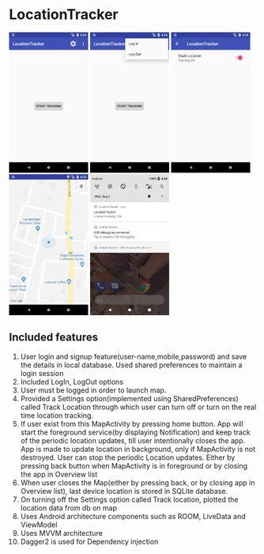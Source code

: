 # LocationTracker

<p float="left">
  <img src="screen_shots/screenshot_one.png" width="160"/>
  <img src="screen_shots/screenshot_two.png" width="160" />
  <img src="screen_shots/screenshot_three.png" width="160" />
  <img src="screen_shots/screenshot_four.png" width="160" />
  <img src="screen_shots/screenshot_five.png" width="160" /> 
</p>

## Included features
<ol>
<li> User login​ and signup​ feature(user-name,mobile,password) and save the details in local database.
Used shared preferences to maintain a login session</li>
<li>Included LogIn, LogOut options</li>
<li>User must be logged in order to launch map.</li>
<li>Provided a Settings option(implemented using SharedPreferences) called Track Location through which user can turn off or turn on the real time location tracking.</li>
<li>If user exist from this MapActivity by pressing home button. App will start the foreground service(by displaying Notification)
    and keep track of the periodic location updates, till user intentionally closes the app.
    App is made to update location in background, only if MapActivity is not destroyed. User can stop the periodic Location updates.
    Either by pressing back button when MapActivity is in foreground or by closing the app in Overview list</li>
<li>When user closes the Map(either by pressing back, or by closing app in Overview list),
    last device location is stored in SQLite database.</li>
<li>On turning off the Settings option called Track location, plotted the location data from db on map</li>
<li>Uses Android architecture components such as ROOM, LiveData and ViewModel</li>
<li>Uses MVVM architecture</li>
<li>Dagger2 is used for Dependency injection</li> 
</ol>
